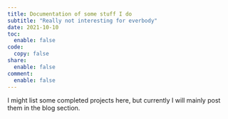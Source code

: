 ```yaml
---
title: Documentation of some stuff I do
subtitle: "Really not interesting for everbody"
date: 2021-10-10 
toc:
  enable: false
code: 
  copy: false
share:
  enable: false
comment:
  enable: false
---
```



I might list some completed projects here, but currently I will mainly post them in the blog section.
